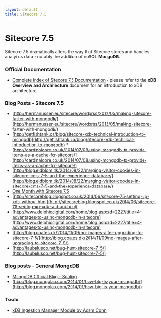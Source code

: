 ```yaml
---
layout: default
title: Sitecore 7.5
---
```


# Sitecore 7.5

Sitecore 7.5 dramatically alters the way that Sitecore stores and handles analytics data - notably the addition of noSQL **MongoDB**.

### Official Documentation
* [Complete Index of Sitecore 7.5 Documentation](http://sdn.sitecore.net/Reference/Sitecore%207/Sitecore%207,-d-,5%20Documentation.aspx) - please refer to the **xDB Overview and Architecture** document for an introduction to xDB architecture.

### Blog Posts - Sitecore 7.5

* [http://hermanussen.eu/sitecore/wordprss/2012/05/making-sitecore-faster-with-mongodb/](http://hermanussen.eu/sitecore/wordprss/2012/05/making-sitecore-faster-with-mongodb/)
* [http://getfishtank.ca/blog/sitecore-xdb-technical-introduction-to-mongodb](http://getfishtank.ca/blog/sitecore-xdb-technical-introduction-to-mongodb) 
*[http://cardinalcore.co.uk/2014/07/08/using-mongodb-to-provide-items-as-a-cache-for-sitecore/](http://cardinalcore.co.uk/2014/07/08/using-mongodb-to-provide-items-as-a-cache-for-sitecore/)
* [http://blog.eldblom.dk/2014/08/22/merging-visitor-cookies-in-sitecore-cms-7-5-and-the-experience-database/](http://blog.eldblom.dk/2014/08/22/merging-visitor-cookies-in-sitecore-cms-7-5-and-the-experience-database/)
* [One Month with Sitecore 7.5](http://www.techphoria414.com/Blog/2014/June/One_Month_with_Sitecore_7-5_Part_1)
* [http://sitecoreblog.blogspot.co.uk/2014/06/sitecore-75-setting-up-xdb-without.html](http://sitecoreblog.blogspot.co.uk/2014/06/sitecore-75-setting-up-xdb-without.html)
* [http://www.delphicdigital.com/home/blog.aspx/d=2227/title=4-advantages-to-using-mongodb-in-sitecore](http://www.delphicdigital.com/home/blog.aspx/d=2227/title=4-advantages-to-using-mongodb-in-sitecore)
* [http://blog.coates.dk/2014/11/09/no-images-after-upgrading-to-sitecore-7-5/](http://blog.coates.dk/2014/11/09/no-images-after-upgrading-to-sitecore-7-5/)
* [http://laubplusco.net/bug-hunt-sitecore-7-5/](http://laubplusco.net/bug-hunt-sitecore-7-5/)

### Blog posts - General MongoDB

* [MongoDB Official Blog - Scaling](http://blog.mongodb.org/tagged/scaling)
* [http://blog.mongolab.com/2014/01/how-big-is-your-mongodb/](http://blog.mongolab.com/2014/01/how-big-is-your-mongodb/)

### Tools
* [xDB Ingestion Manager Module by Adam Conn](https://t.co/UFWxdhsSSh)
